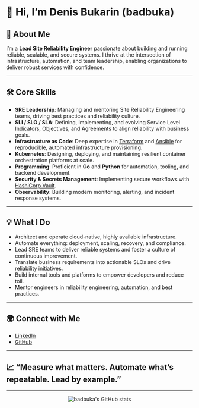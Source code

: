 # 👋 Hi, I’m Denis Bukarin (badbuka)

## 🚀 About Me

I’m a **Lead Site Reliability Engineer** passionate about building and running reliable, scalable, and secure systems. I thrive at the intersection of infrastructure, automation, and team leadership, enabling organizations to deliver robust services with confidence.

---

## 🛠️ Core Skills

- **SRE Leadership**: Managing and mentoring Site Reliability Engineering teams, driving best practices and reliability culture.
- **SLI / SLO / SLA**: Defining, implementing, and evolving Service Level Indicators, Objectives, and Agreements to align reliability with business goals.
- **Infrastructure as Code**: Deep expertise in [Terraform](https://www.terraform.io/) and [Ansible](https://www.ansible.com/) for reproducible, automated infrastructure provisioning.
- **Kubernetes**: Designing, deploying, and maintaining resilient container orchestration platforms at scale.
- **Programming**: Proficient in **Go** and **Python** for automation, tooling, and backend development.
- **Security & Secrets Management**: Implementing secure workflows with [HashiCorp Vault](https://www.vaultproject.io/).
- **Observability**: Building modern monitoring, alerting, and incident response systems.

---

## 💡 What I Do

- Architect and operate cloud-native, highly available infrastructure.
- Automate everything: deployment, scaling, recovery, and compliance.
- Lead SRE teams to deliver reliable systems and foster a culture of continuous improvement.
- Translate business requirements into actionable SLOs and drive reliability initiatives.
- Build internal tools and platforms to empower developers and reduce toil.
- Mentor engineers in reliability engineering, automation, and best practices.

---

## 🌍 Connect with Me

- [LinkedIn](https://www.linkedin.com/in/denis-bukarin-149808144/)
- [GitHub](https://github.com/badbuka)

---

## 📈 “Measure what matters. Automate what’s repeatable. Lead by example.”

---

<p align="center">
  <img src="https://github-readme-stats.vercel.app/api?username=badbuka&show_icons=true&theme=radical" alt="badbuka's GitHub stats" />
</p>
